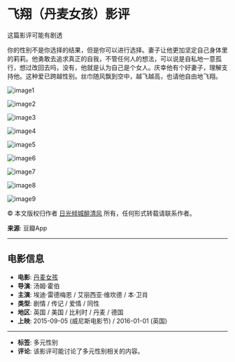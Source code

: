 # 飞翔（丹麦女孩）影评

这篇影评可能有剧透

你的性别不是你选择的结果，但是你可以进行选择。妻子让他更加坚定自己身体里的莉莉。他勇敢去追求真正的自我，不管任何人的想法，可以说是自私地一意孤行，想过改回去吗，没有，他就是认为自己是个女人。庆幸他有个好妻子，理解支持他。这种爱已跨越性别。丝巾随风飘到空中，越飞越高，也请他自由地飞翔。

![image1](https://img2.doubanio.com/view/thing_review/l/public/p3926511.webp)

![image2](https://img3.doubanio.com/view/thing_review/l/public/p3926513.webp)

![image3](https://img9.doubanio.com/view/thing_review/l/public/p3926514.webp)

![image4](https://img1.doubanio.com/view/thing_review/l/public/p3926508.webp)

![image5](https://img1.doubanio.com/view/thing_review/l/public/p3926510.webp)

![image6](https://img9.doubanio.com/view/thing_review/l/public/p3926515.webp)

![image7](https://img3.doubanio.com/view/thing_review/l/public/p3926507.webp)

![image8](https://img3.doubanio.com/view/thing_review/l/public/p3926512.webp)

![image9](https://img1.doubanio.com/view/thing_review/l/public/p3926509.webp)

© 本文版权归作者 [日光倾城醉清风](https://www.douban.com/people/191021531/) 所有，任何形式转载请联系作者。

**来源**: 豆瓣App

---

## 电影信息
- **电影**: [丹麦女孩](https://movie.douban.com/subject/3071604/)
- **导演**: 汤姆·霍伯
- **主演**: 埃迪·雷德梅恩 / 艾丽西亚·维坎德 / 本·卫肖
- **类型**: 剧情 / 传记 / 爱情 / 同性
- **地区**: 英国 / 美国 / 比利时 / 丹麦 / 德国
- **上映**: 2015-09-05 (威尼斯电影节) / 2016-01-01 (英国)

--- 

- **标签**: 多元性别
- **评论**: 该影评可能讨论了多元性别相关的内容。
<!-- tcd_original_link https://m.douban.com/movie/review/12193317/ -->
